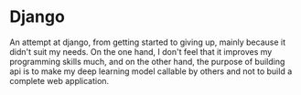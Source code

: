 # Django
 An attempt at django, from getting started to giving up, mainly because it didn't suit my needs. On the one hand, I don't feel that it improves my programming skills much, and on the other hand, the purpose of building api is to make my deep learning model callable by others and not to build a complete web application.
